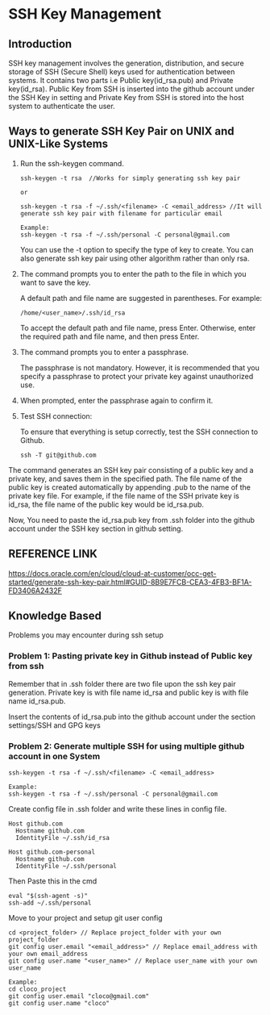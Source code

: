 # SSH Key Management

## Introduction

SSH key management involves the generation, distribution, and secure storage of SSH (Secure Shell) keys used for authentication between systems.
It contains two parts i.e Public key(id_rsa.pub) and Private key(id_rsa). Public Key from SSH is inserted into the github account under the SSH Key in setting and Private Key from SSH is stored into the host system to authenticate the user.

##  Ways to generate SSH Key Pair on UNIX and UNIX-Like Systems

1. Run the ssh-keygen command.
   ```
   ssh-keygen -t rsa  //Works for simply generating ssh key pair
   
   or
   
   ssh-keygen -t rsa -f ~/.ssh/<filename> -C <email_address> //It will generate ssh key pair with filename for particular email
   
   Example:
   ssh-keygen -t rsa -f ~/.ssh/personal -C personal@gmail.com

   ```
   You can use the -t option to specify the type of key to create. You can also generate ssh key pair using other algorithm rather than only rsa.

2. The command prompts you to enter the path to the file in which you want to save the key.

   A default path and file name are suggested in parentheses. For example:
    ```
   /home/<user_name>/.ssh/id_rsa 
   ```
   To accept the default path and file name, press Enter. Otherwise, enter the required path and file name, and then press Enter.

3. The command prompts you to enter a passphrase.

   The passphrase is not mandatory. However, it is recommended that you specify a passphrase to protect your private key against unauthorized use.
    
4. When prompted, enter the passphrase again to confirm it.
5.  Test SSH connection:
    
    To ensure that everything is setup correctly, test the SSH connection to Github.
    ```
    ssh -T git@github.com
    ```

The command generates an SSH key pair consisting of a public key and a private key, and saves them in the specified path. The file name of the public key is created automatically by appending .pub to the name of the private key file. For example, if the file name of the SSH private key is id_rsa, the file name of the public key would be id_rsa.pub.

Now, You need to paste the id_rsa.pub key from .ssh folder into the github account under the SSH key section in github setting.

## REFERENCE LINK
https://docs.oracle.com/en/cloud/cloud-at-customer/occ-get-started/generate-ssh-key-pair.html#GUID-8B9E7FCB-CEA3-4FB3-BF1A-FD3406A2432F

## Knowledge Based
Problems you may encounter during ssh setup

### Problem 1: Pasting private key in Github instead of Public key from ssh

Remember that in .ssh folder there are two file upon the ssh key pair generation. Private key is with file name id_rsa and public key is with file name id_rsa.pub.

Insert the contents of id_rsa.pub into the github account under the section settings/SSH and GPG keys 

### Problem 2: Generate multiple SSH for using multiple github account in one System

```
ssh-keygen -t rsa -f ~/.ssh/<filename> -C <email_address>

Example:
ssh-keygen -t rsa -f ~/.ssh/personal -C personal@gmail.com
```

Create config file in .ssh folder and write these lines in config file.
```
Host github.com
  Hostname github.com
  IdentityFile ~/.ssh/id_rsa

Host github.com-personal
  Hostname github.com
  IdentityFile ~/.ssh/personal
```
Then Paste this in the cmd 
```
eval "$(ssh-agent -s)"
ssh-add ~/.ssh/personal
```

Move to your project and setup git user config
```
cd <project_folder> // Replace project_folder with your own project_folder
git config user.email "<email_address>" // Replace email_address with your own email_address
git config user.name "<user_name>" // Replace user_name with your own user_name

Example:
cd cloco_project
git config user.email "cloco@gmail.com"
git config user.name "cloco"
```
